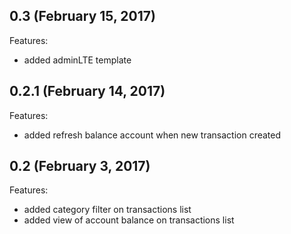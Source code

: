 ## 0.3 (February 15, 2017)

Features:

  - added adminLTE template

## 0.2.1 (February 14, 2017)

Features:

  - added refresh balance account when new transaction created

## 0.2 (February 3, 2017)

Features:

  - added category filter on transactions list
  - added view of account balance on transactions list